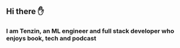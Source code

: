 ## Hi there ✋
### I am Tenzin, an ML engineer and full stack developer who enjoys book, tech and podcast 
